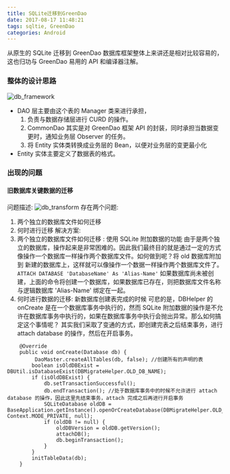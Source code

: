 ```yaml
---
title: SQLite迁移到GreenDao
date: 2017-08-17 11:48:21
tags: sqltie, GreenDao
categories: Android
---
```

从原生的 SQLite 迁移到 GreenDao 数据库框架整体上来讲还是相对比较容易的，这也归功与 GreenDao 易用的 API 和编译器注解。
### 整体的设计思路
![db_framework](SQLite迁移到GreenDao/db_framework.jpg)
- DAO 层主要由这个表的 Manager 类来进行承担，
    1. 负责与数据存储层进行 CURD 的操作。
    2. CommonDao 其实是对 GreenDao 框架 API 的封装，同时承担当数据变更时，通知业务层 Observer 的任务。
    3. 将 Entity 实体类转换成业务层的 Bean，以便对业务层的变更最小化
- Entity 实体主要定义了数据表的格式。
### 出现的问题
#### 旧数据库关键数据的迁移
问题描述:
![db_transform](SQLite迁移到GreenDao/db_transform.jpg)
存在两个问题:
1. 两个独立的数据库文件如何迁移
2. 何时进行迁移
解决方案:
1. 两个独立的数据库文件如何迁移  :  使用 SQLite 附加数据的功能
由于是两个独立的数据库，操作起来是非常困难的。因此我们最终目的就是通过一定的方式像操作一个数据库一样操作两个数据库文件。如何做到呢？将 old 数据库附加到 新建的数据库上，这样就可以像操作一个数据一样操作两个数据库文件了。
` ATTACH DATABASE 'DatabaseName' As 'Alias-Name'` 
如果数据库尚未被创建，上面的命令将创建一个数据库，如果数据库已存在，则把数据库文件名称与逻辑数据库 'Alias-Name' 绑定在一起。
2. 何时进行数据的迁移: 新数据库创建表完成的时候
可悲的是，DBHelper 的 onCreate 是在一个数据库事务中执行的，然而 SQLite 附加数据的操作是不允许在数据库事务中执行的，如果在数据库事务中执行会抛出异常。那么如何搞定这个事情呢？ 其实我们采取了变通的方式，即创建完表之后结束事务，进行 attach database 的操作，然后在开启事务。
```
    @Override
    public void onCreate(Database db) {
         DaoMaster.createAllTables(db, false); //创建所有的声明的表
        boolean isOldDBExist = DBUtil.isDatabaseExist(DBMigrateHelper.OLD_DB_NAME);       
        if (isOldDBExist) {
            db.setTransactionSuccessful();
            db.endTransaction(); //处于数据库事务中的时候不允许进行 attach database 的操作，因此这里先结束事务，attach 完成之后再进行开启事务
            SQLiteDatabase oldDB = BaseApplication.getInstance().openOrCreateDatabase(DBMigrateHelper.OLD_DB_NAME, Context.MODE_PRIVATE, null);
            if (oldDB != null) {
                oldDBVersion = oldDB.getVersion();
                attachDB();
                db.beginTransaction();
            }
        }
        initTableData(db);
    }
```


